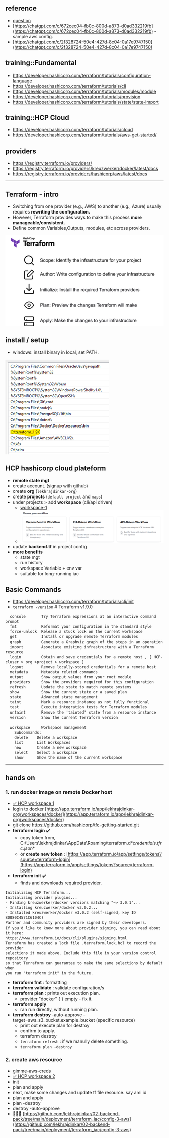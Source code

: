 ## reference
- [question](https://chatgpt.com/c/672bc367-e60c-800d-9fc4-5782d0a7741b)
- [https://chatgpt.com/c/672cec04-fb0c-800d-a873-d0ad332219fb](https://chatgpt.com/c/672cec04-fb0c-800d-a873-d0ad332219fb) - sample aws config.
- [https://chatgpt.com/c/2f328724-50e4-427d-8c04-0a17e9747150](https://chatgpt.com/c/2f328724-50e4-427d-8c04-0a17e9747150) 

## training::Fundamental
- https://developer.hashicorp.com/terraform/tutorials/configuration-language
- https://developer.hashicorp.com/terraform/tutorials/cli
- https://developer.hashicorp.com/terraform/tutorials/modules/module
- https://developer.hashicorp.com/terraform/tutorials/provision
- https://developer.hashicorp.com/terraform/tutorials/state/state-import

## training::HCP Cloud
- https://developer.hashicorp.com/terraform/tutorials/cloud
- https://developer.hashicorp.com/terraform/tutorials/aws-get-started/

## providers
- https://registry.terraform.io/providers/
- https://registry.terraform.io/providers/kreuzwerker/docker/latest/docs
- https://registry.terraform.io/providers/hashicorp/aws/latest/docs

---
## Terraform  - intro
- Switching from one provider (e.g., AWS) to another (e.g., Azure) usually requires **rewriting the configuration.**
- However, Terraform provides ways to make this process **more manageable/consistent.**
- Define common Variables,Outputs, modules, etc across providers.

![img.png](img/04_trf_img/01/img-04.png)

## install / setup
- windows: install binary in local, set PATH.

![img_1.png](img/04_trf_img/01/img_1.png)

## HCP hashicorp cloud plateform
- **remote state mgt**
- create account. (signup with github)
- create **org** (`lekhrajdinkar-org`) 
- create **projects** (`default project` and `maps`)  
- under projects > add **workspace** (cli/api driven)
    - [workspace-1](https://app.terraform.io/app/lekhrajdinkar-org/workspaces/banzai-dev_api-driven)
    - ![img.png](img/04_trf_img/01/img-ws-type.png)
- update **backend.tf** in project config
- **more benefits**
    - state mgt
    - run history
    - workspace Variable + env var
    - suitable for long-running iac

## Basic Commands
- https://developer.hashicorp.com/terraform/tutorials/cli/init
- `terraform -version`  # Terraform v1.9.0
``` 
  console       Try Terraform expressions at an interactive command prompt
  fmt           Reformat your configuration in the standard style
  force-unlock  Release a stuck lock on the current workspace
  get           Install or upgrade remote Terraform modules
  graph         Generate a Graphviz graph of the steps in an operation
  import        Associate existing infrastructure with a Terraform resource
  login         Obtain and save credentials for a remote host , [ HCP-cluser > org >project > workspace ]
  logout        Remove locally-stored credentials for a remote host
  metadata      Metadata related commands
  output        Show output values from your root module
  providers     Show the providers required for this configuration
  refresh       Update the state to match remote systems
  show          Show the current state or a saved plan
  state         Advanced state management
  taint         Mark a resource instance as not fully functional
  test          Execute integration tests for Terraform modules
  untaint       Remove the 'tainted' state from a resource instance
  version       Show the current Terraform version
  
  workspace     Workspace management
    Subcommands:
    delete    Delete a workspace
    list      List Workspaces
    new       Create a new workspace
    select    Select a workspace
    show      Show the name of the current workspace
```

---
## hands on 
###  1. run docker image on remote Docker host
- [✅ HCP workspace 1](https://app.terraform.io/app/lekhrajdinkar-org/workspaces/docker/runs/run-8hZLDTrQfEJ27ixj)
- login to docker [https://app.terraform.io/app/lekhrajdinkar-org/workspaces/docker](https://app.terraform.io/app/lekhrajdinkar-org/workspaces/docker)
- git clone https://github.com/hashicorp/tfc-getting-started.git
- **terraform login** ✔️
    - copy token from, C:\Users\lekhrajdinkar\AppData\Roaming\terraform.d\**credentials.tfrc.json**
    - or **create new token** : [https://app.terraform.io/app/settings/tokens?source=terraform-login](https://app.terraform.io/app/settings/tokens?source=terraform-login)
- **terraform init** ✔️
    - finds and downloads required provider.
```
Initializing HCP Terraform...
Initializing provider plugins...
- Finding kreuzwerker/docker versions matching "~> 3.0.1"...
- Installing kreuzwerker/docker v3.0.2...
- Installed kreuzwerker/docker v3.0.2 (self-signed, key ID BD080C4571C6104C)
Partner and community providers are signed by their developers.
If you'd like to know more about provider signing, you can read about it here:
https://www.terraform.io/docs/cli/plugins/signing.html
Terraform has created a lock file .terraform.lock.hcl to record the provider
selections it made above. Include this file in your version control repository
so that Terraform can guarantee to make the same selections by default when
you run "terraform init" in the future.
```

- **terraform fmt** : formatting
- **terraform validate** : validate configuration/s
- **terraform plan** : prints out execution plan.
    - provider "docker" { } empty - fix it.
- **terraform apply**
    - ran run directly, without running plan.
- **terraform destroy** -auto-approve -target=aws_s3_bucket.example_bucket (specific resource)
    - print out execute plan for destroy
    - confirm to apply.
    - terraform destroy 
    - `terraform refresh` : if we manully delete something.
    - `terraform plan -destroy`
  
###  2. create aws resource
- gimme-aws-creds
- [✅ HCP workspace 2](https://app.terraform.io/app/lekhrajdinkar-org/workspaces/banzai-dev_api-driven) 
- init
- plan and apply
- next, make some changes and update tf file resource. say ami id
- plan and apply
- plan -destroy
- destroy -auto-approve
- 👩🏻‍💻 [https://github.com/lekhrajdinkar/02-backend-pack/tree/main/deployment/terraform_iac/config-3-aws](https://github.com/lekhrajdinkar/02-backend-pack/tree/main/deployment/terraform_iac/config-3-aws)